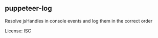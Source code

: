 puppeteer-log
---

Resolve jsHandles in console events and log them in the correct order 


License: ISC
